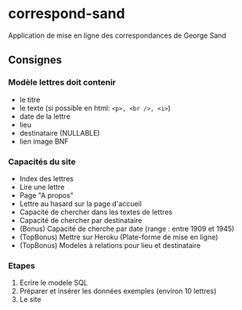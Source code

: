 # correspond-sand
Application de mise en ligne des correspondances de George Sand

## Consignes

### Modèle lettres doit contenir

- le titre
- le texte (si possible en html: `<p>, <br />, <i>`)
- date de la lettre
- lieu
- destinataire (NULLABLE)
- lien image BNF

### Capacités du site

- Index des lettres
- Lire une lettre
- Page "A propos"
- Lettre au hasard sur la page d'accueil
- Capacité de chercher dans les textes de lettres
- Capacité de chercher par destinataire
- (Bonus) Capacité de cherche par date (range : entre 1909 et 1945)
- (TopBonus) Mettre sur Heroku (Plate-forme de mise en ligne)
- (TopBonus) Modeles à relations pour lieu et destinataire

### Etapes

1. Ecrire le modele SQL
2. Préparer et insérer les données exemples (environ 10 lettres)
3. Le site
